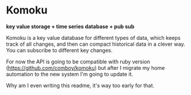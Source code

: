 # Komoku

**key value storage + time series database + pub sub**

Komoku is a key value database for different types of data, which keeps track of all changes, and then can compact historical data in a clever way. You can subscribe to different key changes.

For now the API is going to be compatible with ruby version (https://github.com/comboy/komoku) but after I migrate my home automation to the new system I'm going to update it. 

Why am I even writing this readme, it's way too early for that.
